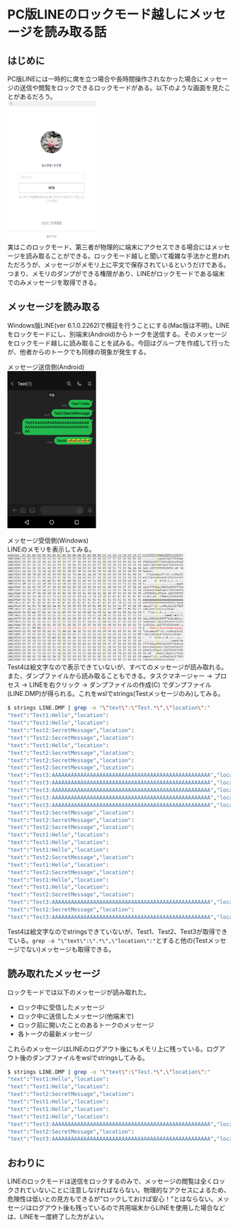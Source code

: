 # PC版LINEのロックモード越しにメッセージを読み取る話

## はじめに
PC版LINEには一時的に席を立つ場合や長時間操作されなかった場合にメッセージの送信や閲覧をロックできるロックモードがある。以下のような画面を見たことがあるだろう。  
<img src="lock.png" alt="lock" width="200">  
実はこのロックモード、第三者が物理的に端末にアクセスできる場合にはメッセージを読み取ることができる。ロックモード越しと聞いて複雑な手法かと思われただろうが、メッセージがメモリ上に平文で保存されているというだけである。つまり、メモリのダンプができる権限があり、LINEがロックモードである端末でのみメッセージを取得できる。  

## メッセージを読み取る
Windows版LINE(ver 6.1.0.2262)で検証を行うことにする(Mac版は不明)。LINEをロックモードにし、別端末(Android)からトークを送信する。そのメッセージをロックモード越しに読み取ることを試みる。今回はグループを作成して行ったが、他者からのトークでも同様の現象が発生する。  
  
メッセージ送信側(Android)  
<img src="ss.png" alt="ss" width="200">  
  
メッセージ受信側(Windows)  
LINEのメモリを表示してみる。  
<img src="mem.png" alt="mem" width="400">  
Test4は絵文字なので表示できていないが、すべてのメッセージが読み取れる。また、ダンプファイルから読み取ることもできる。タスクマネージャー -> プロセス -> LINEを右クリック -> ダンプファイルの作成(C) でダンプファイル(LINE.DMP)が得られる。これをwslでstrings(Testメッセージのみ)してみる。  
```bash
$ strings LINE.DMP | grep -o "\"text\":\"Test.*\",\"location\":"
"text":"Test1:Hello","location":
"text":"Test1:Hello","location":
"text":"Test2:SecretMessage","location":
"text":"Test2:SecretMessage","location":
"text":"Test1:Hello","location":
"text":"Test2:SecretMessage","location":
"text":"Test2:SecretMessage","location":
"text":"Test2:SecretMessage","location":
"text":"Test3:AAAAAAAAAAAAAAAAAAAAAAAAAAAAAAAAAAAAAAAAAAAAAAAAAA","location":
"text":"Test3:AAAAAAAAAAAAAAAAAAAAAAAAAAAAAAAAAAAAAAAAAAAAAAAAAA","location":
"text":"Test3:AAAAAAAAAAAAAAAAAAAAAAAAAAAAAAAAAAAAAAAAAAAAAAAAAA","location":
"text":"Test3:AAAAAAAAAAAAAAAAAAAAAAAAAAAAAAAAAAAAAAAAAAAAAAAAAA","location":
"text":"Test3:AAAAAAAAAAAAAAAAAAAAAAAAAAAAAAAAAAAAAAAAAAAAAAAAAA","location":
"text":"Test2:SecretMessage","location":
"text":"Test2:SecretMessage","location":
"text":"Test2:SecretMessage","location":
"text":"Test1:Hello","location":
"text":"Test1:Hello","location":
"text":"Test1:Hello","location":
"text":"Test2:SecretMessage","location":
"text":"Test1:Hello","location":
"text":"Test2:SecretMessage","location":
"text":"Test1:Hello","location":
"text":"Test1:Hello","location":
"text":"Test2:SecretMessage","location":
"text":"Test3:AAAAAAAAAAAAAAAAAAAAAAAAAAAAAAAAAAAAAAAAAAAAAAAAAA","location":
"text":"Test2:SecretMessage","location":
"text":"Test3:AAAAAAAAAAAAAAAAAAAAAAAAAAAAAAAAAAAAAAAAAAAAAAAAAA","location":
```
Test4は絵文字なのでstringsできていないが、Test1、Test2、Test3が取得できている。`grep -o "\"text\":\".*\",\"location\":"`とすると他の(Testメッセージでない)メッセージも取得できる。  

## 読み取れたメッセージ
ロックモードでは以下のメッセージが読み取れた。  

- ロック中に受信したメッセージ  
- ロック中に送信したメッセージ(他端末で)  
- ロック前に開いたことのあるトークのメッセージ  
- 各トークの最新メッセージ  

これらのメッセージはLINEのログアウト後にもメモリ上に残っている。ログアウト後のダンプファイルをwslでstringsしてみる。  
```bash
$ strings LINE.DMP | grep -o "\"text\":\"Test.*\",\"location\":"
"text":"Test1:Hello","location":
"text":"Test1:Hello","location":
"text":"Test2:SecretMessage","location":
"text":"Test1:Hello","location":
"text":"Test1:Hello","location":
"text":"Test1:Hello","location":
"text":"Test3:AAAAAAAAAAAAAAAAAAAAAAAAAAAAAAAAAAAAAAAAAAAAAAAAAA","location":
"text":"Test2:SecretMessage","location":
"text":"Test3:AAAAAAAAAAAAAAAAAAAAAAAAAAAAAAAAAAAAAAAAAAAAAAAAAA","location":
```

## おわりに
LINEのロックモードは送信をロックするのみで、メッセージの閲覧は全くロックされていないことに注意しなければならない。物理的なアクセスによるため、危険性は低いとの見方もできるが"ロックしておけば安心！"とはならない。メッセージはログアウト後も残っているので共用端末からLINEを使用した場合などは、LINEを一度終了した方がよい。  
